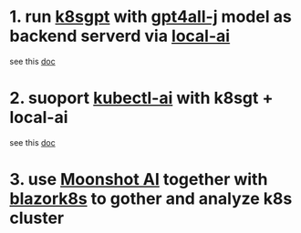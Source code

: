 # 1. run [k8sgpt](https://k8sgpt.ai/) with [gpt4all-j](https://huggingface.co/nomic-ai/gpt4all-j) model as backend serverd via [local-ai](https://localai.io/)
see this [doc](docs/k8sgpt_with_localai.md)

# 2. suoport [kubectl-ai](https://github.com/sozercan/kubectl-ai) with k8sgt + local-ai
see this [doc](docs/kubectl_ai.md)

# 3. use [Moonshot AI](https://www.moonshot.cn/) together with [blazork8s](https://github.com/weibaohui/blazork8s) to gother and analyze k8s cluster
